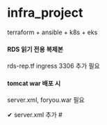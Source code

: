 # infra_project
terraform + ansible + k8s + eks

#### RDS 읽기 전용 복제본
rds-rep.tf 
ingress 3306 추가 필요

#### tomcat war 배포 시
server.xml, foryou.war 필요

✔ server.xml 추가
#<Context path="[경로]" docBase="[파일이름]"  reloadable="false" > </Context>
<Context path="/root/apache-tomcat-9.0.71/webapps" docBase="foryou.war"  reloadable="false" > </Context>
